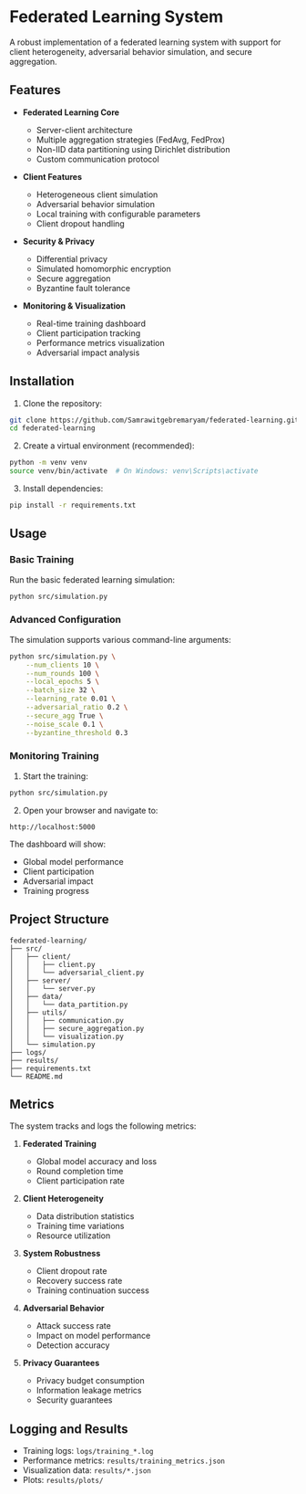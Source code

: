 # Federated Learning System

A robust implementation of a federated learning system with support for client heterogeneity, adversarial behavior simulation, and secure aggregation.

## Features

- **Federated Learning Core**

  - Server-client architecture
  - Multiple aggregation strategies (FedAvg, FedProx)
  - Non-IID data partitioning using Dirichlet distribution
  - Custom communication protocol

- **Client Features**

  - Heterogeneous client simulation
  - Adversarial behavior simulation
  - Local training with configurable parameters
  - Client dropout handling

- **Security & Privacy**

  - Differential privacy
  - Simulated homomorphic encryption
  - Secure aggregation
  - Byzantine fault tolerance

- **Monitoring & Visualization**
  - Real-time training dashboard
  - Client participation tracking
  - Performance metrics visualization
  - Adversarial impact analysis

## Installation

1. Clone the repository:

```bash
git clone https://github.com/Samrawitgebremaryam/federated-learning.git
cd federated-learning
```

2. Create a virtual environment (recommended):

```bash
python -m venv venv
source venv/bin/activate  # On Windows: venv\Scripts\activate
```

3. Install dependencies:

```bash
pip install -r requirements.txt
```

## Usage

### Basic Training

Run the basic federated learning simulation:

```bash
python src/simulation.py
```

### Advanced Configuration

The simulation supports various command-line arguments:

```bash
python src/simulation.py \
    --num_clients 10 \
    --num_rounds 100 \
    --local_epochs 5 \
    --batch_size 32 \
    --learning_rate 0.01 \
    --adversarial_ratio 0.2 \
    --secure_agg True \
    --noise_scale 0.1 \
    --byzantine_threshold 0.3
```

### Monitoring Training

1. Start the training:

```bash
python src/simulation.py
```

2. Open your browser and navigate to:

```
http://localhost:5000
```

The dashboard will show:

- Global model performance
- Client participation
- Adversarial impact
- Training progress

## Project Structure

```
federated-learning/
├── src/
│   ├── client/
│   │   ├── client.py
│   │   └── adversarial_client.py
│   ├── server/
│   │   └── server.py
│   ├── data/
│   │   └── data_partition.py
│   ├── utils/
│   │   ├── communication.py
│   │   ├── secure_aggregation.py
│   │   └── visualization.py
│   └── simulation.py
├── logs/
├── results/
├── requirements.txt
└── README.md
```

##  Metrics

The system tracks and logs the following metrics:

1. **Federated Training**

   - Global model accuracy and loss
   - Round completion time
   - Client participation rate

2. **Client Heterogeneity**

   - Data distribution statistics
   - Training time variations
   - Resource utilization

3. **System Robustness**

   - Client dropout rate
   - Recovery success rate
   - Training continuation success

4. **Adversarial Behavior**

   - Attack success rate
   - Impact on model performance
   - Detection accuracy

5. **Privacy Guarantees**
   - Privacy budget consumption
   - Information leakage metrics
   - Security guarantees

## Logging and Results

- Training logs: `logs/training_*.log`
- Performance metrics: `results/training_metrics.json`
- Visualization data: `results/*.json`
- Plots: `results/plots/`

